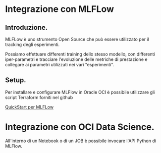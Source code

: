 # Integrazione con MLFLow

## Introduzione.
MLFLow è uno strumento Open Source che può essere utilizzato per il tracking degli esperimenti.

Possiamo effettuare differenti training dello stesso modello, con differenti iper-parametri e tracciare l'evoluzione delle metriche di prestazione 
e collegare ai parametri utilizzati nei vari "esperimenti".

## Setup.
Per installare e configurare MLFlow in Oracle OCI è possibile utilizzare gli script Terraform forniti nel github

[QuickStart per MLFLow](https://github.com/oracle-quickstart/oci-mlflow)

# Integrazione con OCI Data Science.
All'interno di un Notebook o di un JOB è possibile invocare l'API Python di MLFlow.




